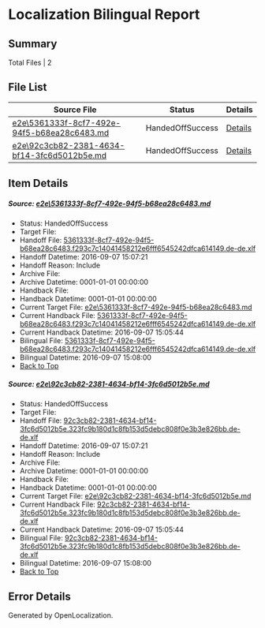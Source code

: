 # <a name='report-top'></a> Localization Bilingual Report

## Summary
 Total Files | 2

## File List
 Source File | Status | Details 
 ----------- | ------ | ------- 
 [e2e\5361333f-8cf7-492e-94f5-b68ea28c6483.md](https://github.com/OpenLocalizationTestOrg/ol-test0/blob/eac597bf79aa1f2867628ea8bba61dfe003e33c8/e2e/5361333f-8cf7-492e-94f5-b68ea28c6483.md) | HandedOffSuccess | [Details](#a84828f4f28252873b02c55a72017ee80e53ce221)
 [e2e\92c3cb82-2381-4634-bf14-3fc6d5012b5e.md](https://github.com/OpenLocalizationTestOrg/ol-test0/blob/eac597bf79aa1f2867628ea8bba61dfe003e33c8/e2e/92c3cb82-2381-4634-bf14-3fc6d5012b5e.md) | HandedOffSuccess | [Details](#21211791ef2f0b848de75dd06bdb2f96b2ead33b3)

## Item Details
##### <a name='a84828f4f28252873b02c55a72017ee80e53ce221'></a> Source: [e2e\5361333f-8cf7-492e-94f5-b68ea28c6483.md](https://github.com/OpenLocalizationTestOrg/ol-test0/blob/eac597bf79aa1f2867628ea8bba61dfe003e33c8/e2e/5361333f-8cf7-492e-94f5-b68ea28c6483.md)
* Status: HandedOffSuccess
* Target File: 
* Handoff File: [5361333f-8cf7-492e-94f5-b68ea28c6483.f293c7c14041458212e6fff6545242dfca614149.de-de.xlf](https://github.com/OpenLocalizationTestOrg/ol-test0-handoff/blob/c308b5411f8c33724b8d5db2b414cb6c6de7c0ca/ol-handoff/OpenLocalizationTestOrg/ol-test0-dede/yuwzho/ht/5361333f-8cf7-492e-94f5-b68ea28c6483.f293c7c14041458212e6fff6545242dfca614149.de-de.xlf)
* Handoff Datetime: 2016-09-07 15:07:21
* Handoff Reason: Include
* Archive File: 
* Archive Datetime: 0001-01-01 00:00:00
* Handback File: 
* Handback Datetime: 0001-01-01 00:00:00
* Current Target File: [e2e\5361333f-8cf7-492e-94f5-b68ea28c6483.md](https://github.com/OpenLocalizationTestOrg/ol-test0-dede/blob/f55a9e2892e656e380e597336a679a6ca0d354c3/e2e/5361333f-8cf7-492e-94f5-b68ea28c6483.md)
* Current Handback File: [5361333f-8cf7-492e-94f5-b68ea28c6483.f293c7c14041458212e6fff6545242dfca614149.de-de.xlf](https://github.com/OpenLocalizationTestOrg/ol-test0-handback/blob/eb34f72f97b09718f5644b6d8912e5845871ce59/ol-handback/OpenLocalizationTestOrg/ol-test0-dede/yuwzho/ht/5361333f-8cf7-492e-94f5-b68ea28c6483.f293c7c14041458212e6fff6545242dfca614149.de-de.xlf)
* Current Handback Datetime: 2016-09-07 15:05:44
* Bilingual File: [5361333f-8cf7-492e-94f5-b68ea28c6483.f293c7c14041458212e6fff6545242dfca614149.de-de.xlf](https://github.com/OpenLocalizationTestOrg/ol-test0-handback/blob/eb34f72f97b09718f5644b6d8912e5845871ce59/ol-handback/OpenLocalizationTestOrg/ol-test0-dede/yuwzho/ht/5361333f-8cf7-492e-94f5-b68ea28c6483.f293c7c14041458212e6fff6545242dfca614149.de-de.xlf)
* Bilingual Datetime: 2016-09-07 15:08:00
* [Back to Top](#report-top)

##### <a name='21211791ef2f0b848de75dd06bdb2f96b2ead33b3'></a> Source: [e2e\92c3cb82-2381-4634-bf14-3fc6d5012b5e.md](https://github.com/OpenLocalizationTestOrg/ol-test0/blob/eac597bf79aa1f2867628ea8bba61dfe003e33c8/e2e/92c3cb82-2381-4634-bf14-3fc6d5012b5e.md)
* Status: HandedOffSuccess
* Target File: 
* Handoff File: [92c3cb82-2381-4634-bf14-3fc6d5012b5e.323fc9b180d1c8fb153d5debc808f0e3b3e826bb.de-de.xlf](https://github.com/OpenLocalizationTestOrg/ol-test0-handoff/blob/c308b5411f8c33724b8d5db2b414cb6c6de7c0ca/ol-handoff/OpenLocalizationTestOrg/ol-test0-dede/yuwzho/ht/92c3cb82-2381-4634-bf14-3fc6d5012b5e.323fc9b180d1c8fb153d5debc808f0e3b3e826bb.de-de.xlf)
* Handoff Datetime: 2016-09-07 15:07:21
* Handoff Reason: Include
* Archive File: 
* Archive Datetime: 0001-01-01 00:00:00
* Handback File: 
* Handback Datetime: 0001-01-01 00:00:00
* Current Target File: [e2e\92c3cb82-2381-4634-bf14-3fc6d5012b5e.md](https://github.com/OpenLocalizationTestOrg/ol-test0-dede/blob/f55a9e2892e656e380e597336a679a6ca0d354c3/e2e/92c3cb82-2381-4634-bf14-3fc6d5012b5e.md)
* Current Handback File: [92c3cb82-2381-4634-bf14-3fc6d5012b5e.323fc9b180d1c8fb153d5debc808f0e3b3e826bb.de-de.xlf](https://github.com/OpenLocalizationTestOrg/ol-test0-handback/blob/eb34f72f97b09718f5644b6d8912e5845871ce59/ol-handback/OpenLocalizationTestOrg/ol-test0-dede/yuwzho/ht/92c3cb82-2381-4634-bf14-3fc6d5012b5e.323fc9b180d1c8fb153d5debc808f0e3b3e826bb.de-de.xlf)
* Current Handback Datetime: 2016-09-07 15:05:44
* Bilingual File: [92c3cb82-2381-4634-bf14-3fc6d5012b5e.323fc9b180d1c8fb153d5debc808f0e3b3e826bb.de-de.xlf](https://github.com/OpenLocalizationTestOrg/ol-test0-handback/blob/eb34f72f97b09718f5644b6d8912e5845871ce59/ol-handback/OpenLocalizationTestOrg/ol-test0-dede/yuwzho/ht/92c3cb82-2381-4634-bf14-3fc6d5012b5e.323fc9b180d1c8fb153d5debc808f0e3b3e826bb.de-de.xlf)
* Bilingual Datetime: 2016-09-07 15:08:00
* [Back to Top](#report-top)


## Error Details

Generated by OpenLocalization.
